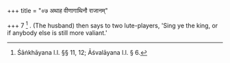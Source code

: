 +++
title = "०७ अथाह वीणागाथिनौ राजानम्"

+++
7 [^4] . (The husband) then says to two lute-players, 'Sing ye the king, or if anybody else is still more valiant.'


[^4]:  Śāṅkhāyana l.l. §§ 11, 12; Āśvalāyana l.l. § 6.

